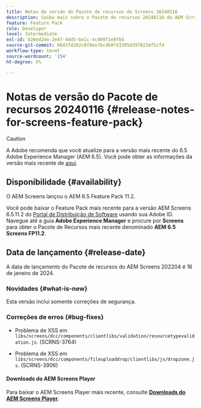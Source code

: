 ```yaml
---
title: Notas de versão do Pacote de recursos do Screens 20240116
description: Saiba mais sobre o Pacote de recursos 20240116 do AEM Screens lançado em 16 de janeiro de 2024.
feature: Feature Pack
role: Developer
level: Intermediate
exl-id: b26ed2de-2e47-4dd5-be1c-4c46971e9f6d
source-git-commit: 6643f4162c8f0ee7bcdb0fd3305d3978234f5cfd
workflow-type: tm+mt
source-wordcount: '154'
ht-degree: 5%

---
```


# Notas de versão do Pacote de recursos 20240116 {#release-notes-for-screens-feature-pack}

>[!CAUTION]
>A Adobe recomenda que você atualize para a versão mais recente do 6.5 Adobe Experience Manager (AEM 6.5). Você pode obter as informações da versão mais recente de [aqui](https://experienceleague.adobe.com/pt-br/docs/experience-manager-65/content/release-notes/release-notes).

## Disponibilidade {#availability}

O AEM Screens lançou o AEM 6.5 Feature Pack 11.2.

Você pode baixar o Feature Pack mais recente para a versão AEM Screens 6.5.11.2 do [Portal de Distribuição de Software](https://experience.adobe.com/#/downloads/content/software-distribution/br/aem.html) usando sua Adobe ID. Navegue até a guia **Adobe Experience Manager** e procure por **Screens** para obter o Pacote de Recursos mais recente denominado **AEM 6.5 Screens FP11.2**.

## Data de lançamento {#release-date}

A data de lançamento do Pacote de recursos do AEM Screens 202204 é 16 de janeiro de 2024.

### Novidades {#what-is-new}

Esta versão inclui somente correções de segurança.

### Correções de erros {#bug-fixes}

* Problema de XSS em `libs/screens/dcc/components/clientlibs/validation/resourcetypevalidation.js`. (SCRNS-3764)

* Problema de XSS em `libs/screens/dcc/components/fileuploaddrop/clientlibs/js/dropzone.js`. (SCRNS-3906)

#### Downloads do AEM Screens Player

Para baixar o AEM Screens Player mais recente, consulte **[Downloads do AEM Screens Player](https://download.macromedia.com/screens/index.html)**.
